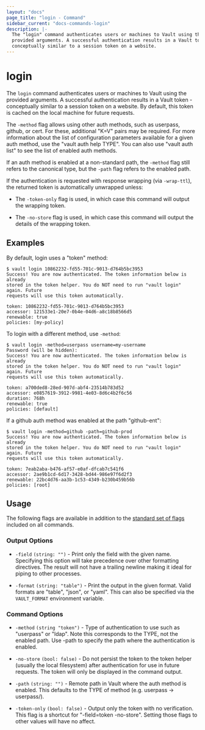 ```yaml
---
layout: "docs"
page_title: "login - Command"
sidebar_current: "docs-commands-login"
description: |-
  The "login" command authenticates users or machines to Vault using the
  provided arguments. A successful authentication results in a Vault token -
  conceptually similar to a session token on a website.
---
```


# login

The `login` command authenticates users or machines to Vault using the provided
arguments. A successful authentication results in a Vault token - conceptually
similar to a session token on a website. By default, this token is cached on the
local machine for future requests.

The `-method` flag allows using other auth methods, such as userpass,
github, or cert. For these, additional "K=V" pairs may be required.  For more
information about the list of configuration parameters available for a given
auth method, use the "vault auth help TYPE". You can also use "vault
auth list" to see the list of enabled auth methods.

If an auth method is enabled at a non-standard path, the `-method`
flag still refers to the canonical type, but the `-path` flag refers to the
enabled path.

If the authentication is requested with response wrapping (via `-wrap-ttl`),
the returned token is automatically unwrapped unless:

  - The `-token-only` flag is used, in which case this command will output
    the wrapping token.

  - The `-no-store` flag is used, in which case this command will output the
    details of the wrapping token.

## Examples

By default, login uses a "token" method:

```text
$ vault login 10862232-fd55-701c-9013-d764b5bc3953
Success! You are now authenticated. The token information below is already
stored in the token helper. You do NOT need to run "vault login" again. Future
requests will use this token automatically.

token: 10862232-fd55-701c-9013-d764b5bc3953
accessor: 121533e1-20e7-0b4e-04d6-a8c18b8566d5
renewable: true
policies: [my-policy]
```

To login with a different method, use `-method`:

```text
$ vault login -method=userpass username=my-username
Password (will be hidden):
Success! You are now authenticated. The token information below is already
stored in the token helper. You do NOT need to run "vault login" again. Future
requests will use this token automatically.

token: a700ded8-28ed-907d-abf4-23514b783d52
accessor: e0857619-3912-9981-4e03-8d6c4b2f6c56
duration: 768h
renewable: true
policies: [default]
```

If a github auth method was enabled at the path "github-ent":

```text
$ vault login -method=github -path=github-prod
Success! You are now authenticated. The token information below is already
stored in the token helper. You do NOT need to run "vault login" again. Future
requests will use this token automatically.

token: 7eab2aba-b476-af57-e0af-dfcab7c541f6
accessor: 2ae9b1cd-6d17-3428-bd44-986e97f6d2f3
renewable: 22bc4d76-aa3b-1c53-4349-b230b459b56b
policies: [root]
```

## Usage

The following flags are available in addition to the [standard set of
flags](/docs/commands/index.html) included on all commands.

### Output Options

- `-field` `(string: "")` - Print only the field with the given name. Specifying
  this option will take precedence over other formatting directives. The result
  will not have a trailing newline making it ideal for piping to other processes.

- `-format` `(string: "table")` - Print the output in the given format. Valid
  formats are "table", "json", or "yaml". This can also be specified via the
  `VAULT_FORMAT` environment variable.

### Command Options

- `-method` `(string "token")` - Type of authentication to use such as
  "userpass" or "ldap". Note this corresponds to the TYPE, not the enabled path.
  Use -path to specify the path where the authentication is enabled.

- `-no-store` `(bool: false)` - Do not persist the token to the token helper
  (usually the local filesystem) after authentication for use in future
  requests. The token will only be displayed in the command output.

- `-path` `(string: "")` - Remote path in Vault where the auth method
  is enabled. This defaults to the TYPE of method (e.g. userpass -> userpass/).

- `-token-only` `(bool: false)` - Output only the token with no verification.
  This flag is a shortcut for "-field=token -no-store". Setting those
  flags to other values will have no affect.
